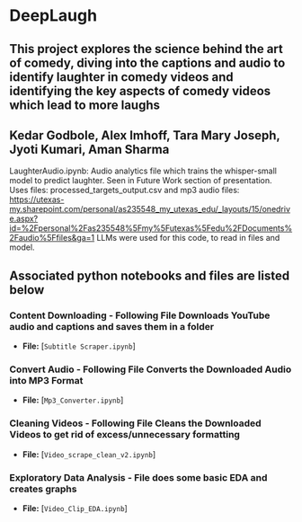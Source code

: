 # DeepLaugh
## This project explores the science behind the art of comedy, diving into the captions and audio to identify laughter in comedy videos and identifying the key aspects of comedy videos which lead to more laughs
## Kedar Godbole, Alex Imhoff, Tara Mary Joseph, Jyoti Kumari, Aman Sharma

LaughterAudio.ipynb: Audio analytics file which trains the whisper-small model to predict laughter. Seen in Future Work section of presentation. Uses files: processed_targets_output.csv and mp3 audio files: https://utexas-my.sharepoint.com/personal/as235548_my_utexas_edu/_layouts/15/onedrive.aspx?id=%2Fpersonal%2Fas235548%5Fmy%5Futexas%5Fedu%2FDocuments%2Faudio%5Ffiles&ga=1
LLMs were used for this code, to read in files and model.

## Associated python notebooks and files are listed below 

### Content Downloading - Following File Downloads YouTube audio and captions and saves them in a folder
- **File:** [`Subtitle Scraper.ipynb`]
### Convert Audio - Following File Converts the Downloaded Audio into MP3 Format
- **File:** [`Mp3_Converter.ipynb`]
### Cleaning Videos - Following File Cleans the Downloaded Videos to get rid of excess/unnecessary formatting
- **File:** [`Video_scrape_clean_v2.ipynb`]
### Exploratory Data Analysis - File does some basic EDA and creates graphs
- **File:** [`Video_Clip_EDA.ipynb`]  

